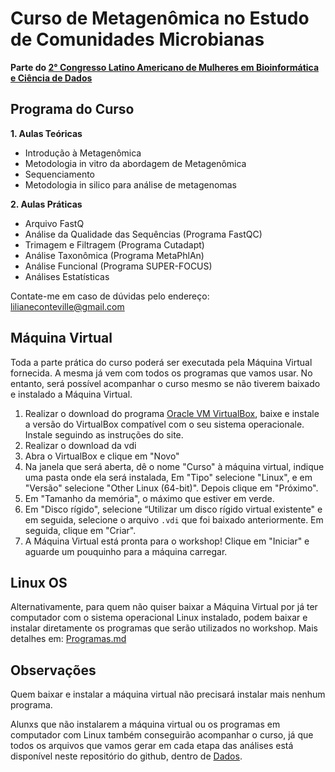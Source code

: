 <h1>Curso de Metagenômica no Estudo de Comunidades Microbianas</h1>

**Parte do [2° Congresso Latino Americano de Mulheres em Bioinformática e Ciência de Dados](https://wbds.la/conferences/2WBDSLAC/index.html)**

<h2>Programa do Curso</h2>

**1. Aulas Teóricas**
  - Introdução à Metagenômica
  - Metodologia in vitro da abordagem de Metagenômica
  - Sequenciamento
  - Metodologia in silico para análise de metagenomas
  
**2. Aulas Práticas**
  - Arquivo FastQ
  - Análise da Qualidade das Sequências (Programa FastQC)
  - Trimagem e Filtragem (Programa Cutadapt)
  - Análise Taxonômica (Programa MetaPhlAn)
  - Análise Funcional (Programa SUPER-FOCUS)
  - Análises Estatísticas
  
Contate-me em caso de dúvidas pelo endereço: lilianeconteville@gmail.com

<h2>Máquina Virtual</h2>

Toda a parte prática do curso poderá ser executada pela Máquina Virtual fornecida. A mesma já vem com todos os programas que vamos usar. No entanto, será possível acompanhar o curso mesmo se não tiverem baixado e instalado a Máquina Virtual.

1. Realizar o download do programa [Oracle VM VirtualBox](https://www.virtualbox.org/wiki/Downloads), baixe e instale a versão do VirtualBox compatível com o seu sistema operacionale. Instale seguindo as instruções do site.
2. Realizar o download da vdi 
3. Abra o VirtualBox e clique em "Novo"
4. Na janela que será aberta, dê o nome "Curso" à máquina virtual, indique uma pasta onde ela será instalada, Em "Tipo" selecione "Linux", e em "Versão" selecione "Other Linux (64-bit)". Depois clique em "Próximo".
5. Em "Tamanho da memória", o máximo que estiver em verde.
6. Em "Disco rígido", selecione “Utilizar um disco rígido virtual existente" e em seguida, selecione o arquivo <code>.vdi</code> que foi baixado anteriormente. Em seguida, clique em "Criar".
7. A Máquina Virtual está pronta para o workshop! Clique em "Iniciar" e aguarde um pouquinho para a máquina carregar.

<h2>Linux OS</h2>

Alternativamente, para quem não quiser baixar a Máquina Virtual por já ter computador com o sistema operacional Linux instalado, podem baixar e instalar diretamente os programas que serão utilizados no workshop. Mais detalhes em: [Programas.md](./Programas.md)

<h2>Observações</h2>

Quem baixar e instalar a máquina virtual não precisará instalar mais nenhum programa.

Alunxs que não instalarem a máquina virtual ou os programas em computador com Linux também conseguirão acompanhar o curso, já que todos os arquivos que vamos gerar em cada etapa das análises está disponível neste repositório do github, dentro de [Dados](./Dados).
